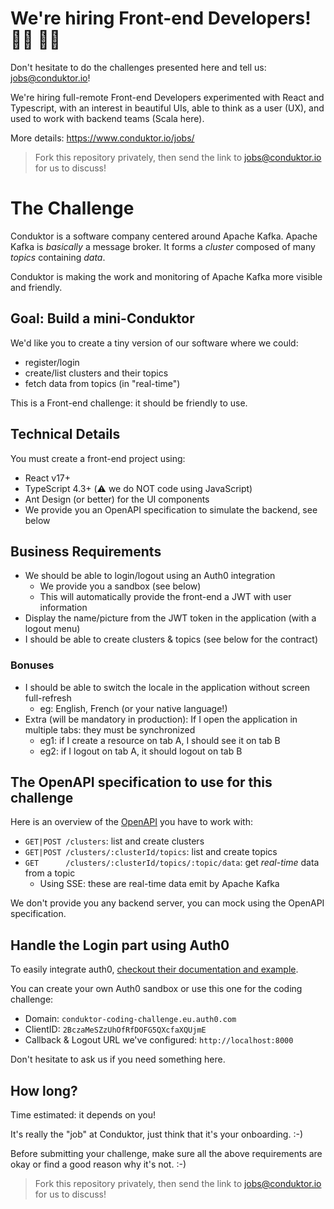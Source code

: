 # We're hiring Front-end Developers! 👨‍💻 👩‍💻

Don't hesitate to do the challenges presented here and tell us: jobs@conduktor.io!

We're hiring full-remote Front-end Developers experimented with React and Typescript, with an interest in beautiful UIs, able to think as a user (UX), and used to work with backend teams (Scala here).

More details: https://www.conduktor.io/jobs/

> Fork this repository privately, then send the link to jobs@conduktor.io for us to discuss!

# The Challenge

Conduktor is a software company centered around Apache Kafka.
Apache Kafka is _basically_ a message broker. It forms a _cluster_ composed of many _topics_ containing _data_.

Conduktor is making the work and monitoring of Apache Kafka more visible and friendly.

## Goal: Build a mini-Conduktor

We'd like you to create a tiny version of our software where we could:
- register/login
- create/list clusters and their topics
- fetch data from topics (in "real-time")

This is a Front-end challenge: it should be friendly to use.

## Technical Details

You must create a front-end project using:

- React v17+
- TypeScript 4.3+ (⚠️ we do NOT code using JavaScript)
- Ant Design (or better) for the UI components
- We provide you an OpenAPI specification to simulate the backend, see below

## Business Requirements

- We should be able to login/logout using an Auth0 integration
  - We provide you a sandbox (see below)
  - This will automatically provide the front-end a JWT with user information
- Display the name/picture from the JWT token in the application (with a logout menu)
- I should be able to create clusters & topics (see below for the contract)

### Bonuses

- I should be able to switch the locale in the application without screen full-refresh
  - eg: English, French (or your native language!)
- Extra (will be mandatory in production): If I open the application in multiple tabs: they must be synchronized
  - eg1: if I create a resource on tab A, I should see it on tab B
  - eg2: if I logout on tab A, it should logout on tab B

## The OpenAPI specification to use for this challenge

Here is an overview of the [OpenAPI](openapi.yaml) you have to work with:

- `GET|POST /clusters`: list and create clusters
- `GET|POST /clusters/:clusterId/topics`: list and create topics
- `GET      /clusters/:clusterId/topics/:topic/data`: get _real-time_ data from a topic
  - Using SSE: these are real-time data emit by Apache Kafka

We don't provide you any backend server, you can mock using the OpenAPI specification.

## Handle the Login part using Auth0

To easily integrate auth0, [checkout their documentation and example](https://auth0.com/docs/quickstart/spa/react/01-login).

You can create your own Auth0 sandbox or use this one for the coding challenge:

- Domain: `conduktor-coding-challenge.eu.auth0.com`
- ClientID: `2BczaMeSZzUhOfRfDOFG5QXcfaXQUjmE`
- Callback & Logout URL we've configured: `http://localhost:8000`

Don't hesitate to ask us if you need something here.

## How long?

Time estimated: it depends on you!

It's really the "job" at Conduktor, just think that it's your onboarding. :-)

Before submitting your challenge, make sure all the above requirements are okay or find a good reason why it's not. :-)

> Fork this repository privately, then send the link to jobs@conduktor.io for us to discuss!
